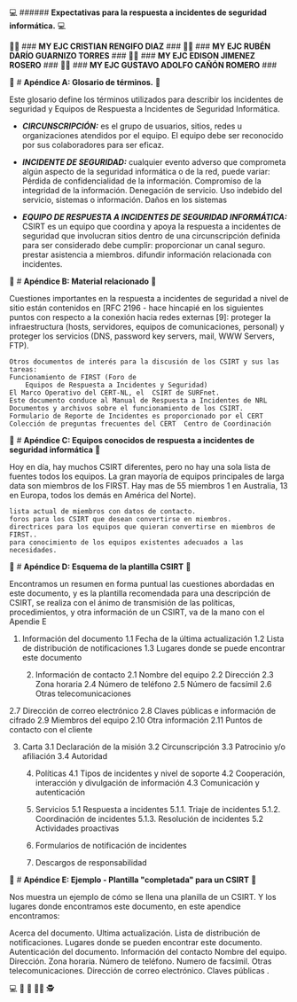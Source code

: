 :computer: ###### **Expectativas para la respuesta a incidentes de seguridad informática.** :computer:

:policeman: ### **MY EJC CRISTIAN RENGIFO DIAZ** ###
:policeman: ### **MY EJC RUBÉN DARÍO GUARNIZO TORRES** ###
:policeman: ### **MY EJC EDISON JIMENEZ ROSERO** ###
:policeman: ### **MY EJC GUSTAVO ADOLFO CAÑÓN ROMERO** ###


:scroll: # **Apéndice A: Glosario de términos.** :scroll:


Este glosario define los términos utilizados para describir los incidentes de seguridad y Equipos de Respuesta a Incidentes de Seguridad Informática. 

+ ***CIRCUNSCRIPCIÓN:*** es el grupo de usuarios, sitios, redes u organizaciones atendidos por el equipo.  El
      equipo debe ser reconocido por sus colaboradores para ser eficaz.

+ ***INCIDENTE DE SEGURIDAD:*** cualquier evento adverso que comprometa algún aspecto de la seguridad informática o de la red, puede variar: 
	Pérdida de confidencialidad de la información.
  	Compromiso de la integridad de la información.
 	Denegación de servicio.
 	Uso indebido del servicio, sistemas o información.
     	Daños en los sistemas

+ ***EQUIPO DE RESPUESTA A INCIDENTES DE SEGURIDAD INFORMÁTICA:*** CSIRT es un equipo que coordina y apoya la respuesta a incidentes de seguridad que involucran sitios dentro de una circunscripción definida para ser considerado debe cumplir:
	proporcionar un canal seguro.
	prestar asistencia a miembros.
	difundir información relacionada con incidentes.

:scroll: # **Apéndice B: Material relacionado** :scroll:

Cuestiones importantes en la respuesta a incidentes de seguridad a nivel de sitio están contenidos en [RFC 2196 - hace hincapié en los siguientes puntos con respecto a la conexión hacia redes externas [9]: 
proteger la infraestructura (hosts, servidores, equipos de comunicaciones, personal) y proteger los servicios (DNS, password key servers, mail, WWW Servers, FTP).

	Otros documentos de interés para la discusión de los CSIRT y sus las tareas:
	Funcionamiento de FIRST (Foro de
    	Equipos de Respuesta a Incidentes y Seguridad)
	El Marco Operativo del CERT-NL, el  CSIRT de SURFnet.
	Este documento conduce al Manual de Respuesta a Incidentes de NRL
	Documentos y archivos sobre el funcionamiento de los CSIRT.
	Formulario de Reporte de Incidentes es proporcionado por el CERT
	Colección de preguntas frecuentes del CERT  Centro de Coordinación

:scroll: # **Apéndice C: Equipos conocidos de respuesta a incidentes de seguridad informática** :scroll:

Hoy en día, hay muchos CSIRT diferentes, pero no hay una sola lista de fuentes todos los equipos. La gran mayoría de  equipos principales de larga data son miembros de los FIRST. Hay mas de 55 miembros 1 en Australia, 13 en Europa, todos los demás en América del Norte).

	lista actual de miembros con datos de contacto.
	foros para los CSIRT que desean convertirse en miembros.
	directrices para los equipos que quieran convertirse en miembros de FIRST..
	para conocimiento de los equipos existentes adecuados a las necesidades.

:scroll: # **Apéndice D: Esquema de la plantilla CSIRT** :scroll:

Encontramos un resumen en forma puntual las cuestiones abordadas en este documento, y es la plantilla recomendada para una descripción de CSIRT, se realiza con el ánimo de transmisión de las políticas, procedimientos, y otra información de un CSIRT, va de la mano con el Apendie E


1. Información del documento
      1.1 Fecha de la última actualización
      1.2 Lista de distribución de notificaciones
      1.3 Lugares donde se puede encontrar este documento

      2. Información de contacto
      2.1 Nombre del equipo
      2.2 Dirección
      2.3 Zona horaria
      2.4 Número de teléfono
      2.5 Número de facsímil
      2.6 Otras telecomunicaciones

 2.7 Dirección de correo electrónico
      2.8 Claves públicas e información de cifrado
      2.9 Miembros del equipo
      2.10 Otra información
      2.11 Puntos de contacto con el cliente

3. Carta
      3.1 Declaración de la misión
      3.2 Circunscripción
      3.3 Patrocinio y/o afiliación
      3.4 Autoridad

      4. Políticas
      4.1 Tipos de incidentes y nivel de soporte
      4.2 Cooperación, interacción y divulgación de información
      4.3 Comunicación y autenticación

      5. Servicios
      5.1 Respuesta a incidentes
           5.1.1. Triaje de incidentes
           5.1.2. Coordinación de incidentes
           5.1.3. Resolución de incidentes
      5.2 Actividades proactivas

      6. Formularios de notificación de incidentes
      7. Descargos de responsabilidad

:scroll: # **Apéndice E: Ejemplo - Plantilla "completada" para un CSIRT** :scroll:


Nos muestra un ejemplo de cómo se llena una planilla de un CSIRT. Y los lugares donde encontramos este documento, en este apendice encontramos: 

Acerca del documento.
Ultima actualización.
Lista de distribución de notificaciones.
Lugares donde se pueden encontrar este documento.
Autenticación del documento.
Información del contacto 
Nombre del equipo.
Dirección.
Zona horaria.
Número de teléfono.
Numero de facsímil.
Otras telecomunicaciones.
Dirección de correo electrónico.
Claves públicas .

:computer:
:mag_right:
:scroll:
:policeman:
:detective:
